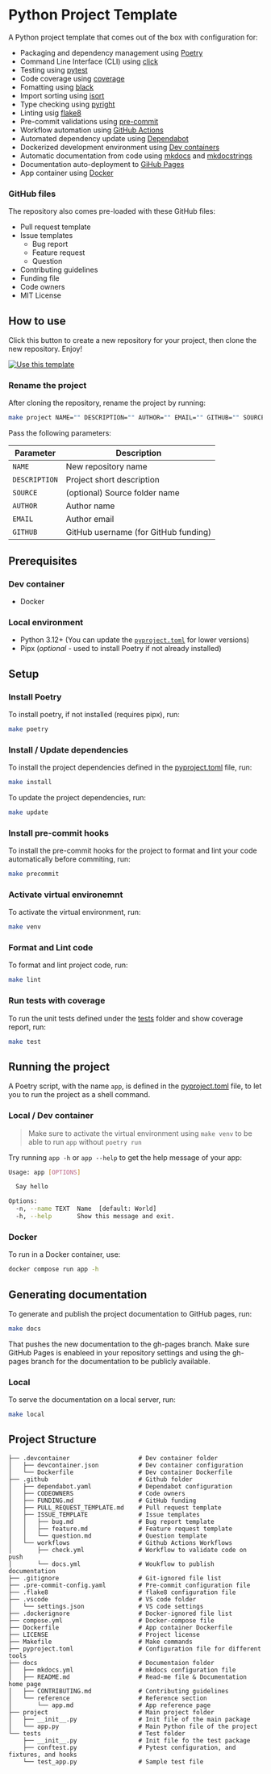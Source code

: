# Python Project Template 
A Python project template that comes out of the box with configuration for:

- Packaging and dependency management using [Poetry](https://python-poetry.org)
- Command Line Interface (CLI) using [click](https://click.palletsprojects.com)
- Testing using [pytest](https://pytest.org)
- Code coverage using [coverage](https://coverage.readthedocs.io)
- Fomatting using [black](https://black.readthedocs.io) 
- Import sorting using [isort](https://pycqa.github.io/isort)
- Type checking using [pyright](https://microsoft.github.io/pyright)
- Linting usig [flake8](https://flake8.pycqa.org)
- Pre-commit validations using [pre-commit](https://pre-commit.com)
- Workflow automation using [GitHub Actions](https://github.com/features/actions)
- Automated dependency update using [Dependabot](https://docs.github.com/en/code-security/dependabot)
- Dockerized development environment using [Dev containers](https://code.visualstudio.com/docs/devcontainers/containers)
- Automatic documentation from code using [mkdocs](https://www.mkdocs.org) and [mkdocstrings](https://mkdocstrings.github.io)
- Documentation auto-deployment to [GiHub Pages](https://pages.github.com)
- App container using [Docker](https://docker.com)


### GitHub files
The repository also comes pre-loaded with these GitHub files:

- Pull request template
- Issue templates
  - Bug report
  - Feature request
  - Question
- Contributing guidelines
- Funding file
- Code owners
- MIT License

## How to use
Click this button to create a new repository for your project, then clone the new repository. Enjoy!

[![Use this template]( https://img.shields.io/badge/Use%20this%20template-238636?style=for-the-badge)](https://github.com/amrabed/python/generate)

### Rename the project
After cloning the repository, rename the project by running:
```bash
make project NAME="" DESCRIPTION="" AUTHOR="" EMAIL="" GITHUB="" SOURCE=""
```
Pass the following parameters:

Parameter | Description
--- | ---
`NAME` | New repository name
`DESCRIPTION` | Project short description
`SOURCE` | (optional) Source folder name
`AUTHOR` | Author name
`EMAIL`| Author email 
`GITHUB`| GitHub username (for GitHub funding)


## Prerequisites
### Dev container
- Docker

### Local environment
- Python 3.12+ (You can update the [`pyproject.toml`](../pyproject.toml#L39) for lower versions)
- Pipx (*optional* - used to install Poetry if not already installed)

## Setup

### Install Poetry
To install poetry, if not installed (requires pipx), run:
```bash
make poetry
```

### Install / Update dependencies
To install the project dependencies defined in the [pyproject.toml](../pyproject.toml) file, run:
```bash
make install
```

To update the project dependencies, run:
```bash
make update
```

### Install pre-commit hooks
To install the pre-commit hooks for the project to format and lint your code automatically before commiting, run: 
```bash
make precommit
```

### Activate virtual environemnt
To activate the virtual environment, run:
```bash
make venv
```

### Format and Lint code
To format and lint project code, run:
```bash
make lint
```

### Run tests with coverage
To run the unit tests defined under the [tests](../tests/) folder and show coverage report, run:
```bash
make test
```

## Running the project
A Poetry script, with the name `app`, is defined in the [pyproject.toml](../pyproject.toml#L36) file, to let you to run the project as a shell command.

### Local / Dev container
> Make sure to activate the virtual environment using `make venv` to be able to run `app` without `poetry run`

Try running `app -h` or `app --help` to get the help message of your app:
```bash
Usage: app [OPTIONS]

  Say hello

Options:
  -n, --name TEXT  Name  [default: World]
  -h, --help       Show this message and exit.
```

### Docker
To run in a Docker container, use:
```bash
docker compose run app -h
```

## Generating documentation
To generate and publish the project documentation to GitHub pages, run:
```bash
make docs
```
That pushes the new documentation to the gh-pages branch. 
Make sure GitHub Pages is enableed in your repository settings and using the gh-pages branch for the documentation to be publicly available.

### Local
To serve the documentation on a local server, run:
```bash
make local
```

## Project Structure

```
├── .devcontainer                   # Dev container folder
│   ├── devcontainer.json           # Dev container configuration
│   └── Dockerfile                  # Dev container Dockerfile
├── .github                         # Github folder
│   ├── dependabot.yaml             # Dependabot configuration
│   ├── CODEOWNERS                  # Code owners
│   ├── FUNDING.md                  # GitHub funding
│   ├── PULL_REQUEST_TEMPLATE.md    # Pull request template
│   ├── ISSUE_TEMPLATE              # Issue templates
│   │   ├── bug.md                  # Bug report template
│   │   ├── feature.md              # Feature request template
│   │   └── question.md             # Question template
│   └── workflows                   # Github Actions Workflows
│       ├── check.yml               # Workflow to validate code on push
│       └── docs.yml                # Woukflow to publish documentation
├── .gitignore                      # Git-ignored file list
├── .pre-commit-config.yaml         # Pre-commit configuration file
├── .flake8                         # flake8 configuration file
├── .vscode                         # VS code folder
│   └── settings.json               # VS code settings
├── .dockerignore                   # Docker-ignored file list
├── compose.yml                     # Docker-compose file
├── Dockerfile                      # App container Dockerfile
├── LICENSE                         # Project license
├── Makefile                        # Make commands
├── pyproject.toml                  # Configuration file for different tools
├── docs                            # Documentaion folder
│   ├── mkdocs.yml                  # mkdocs configuration file
│   ├── README.md                   # Read-me file & Documentation home page
│   ├── CONTRIBUTING.md             # Contributing guidelines
│   └── reference                   # Reference section
│       └── app.md                  # App reference page
├── project                         # Main project folder
│   ├── __init__.py                 # Init file of the main package
│   └── app.py                      # Main Python file of the project
└── tests                           # Test folder
    ├── __init__.py                 # Init file fo the test package
    ├── conftest.py                 # Pytest configuration, and fixtures, and hooks
    └── test_app.py                 # Sample test file
```